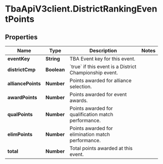 # TbaApiV3client.DistrictRankingEventPoints

## Properties
Name | Type | Description | Notes
------------ | ------------- | ------------- | -------------
**eventKey** | **String** | TBA Event key for this event. | 
**districtCmp** | **Boolean** | &#x60;true&#x60; if this event is a District Championship event. | 
**alliancePoints** | **Number** | Points awarded for alliance selection. | 
**awardPoints** | **Number** | Points awarded for event awards. | 
**qualPoints** | **Number** | Points awarded for qualification match performance. | 
**elimPoints** | **Number** | Points awarded for elimination match performance. | 
**total** | **Number** | Total points awarded at this event. | 


